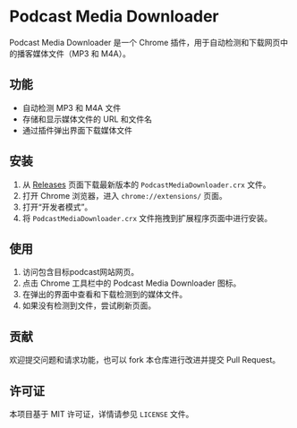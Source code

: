 # Podcast Media Downloader

Podcast Media Downloader 是一个 Chrome 插件，用于自动检测和下载网页中的播客媒体文件（MP3 和 M4A）。

## 功能

- 自动检测 MP3 和 M4A 文件
- 存储和显示媒体文件的 URL 和文件名
- 通过插件弹出界面下载媒体文件

## 安装

1. 从 [Releases](https://github.com/whisxixi/podcastMediaDownloder/releases) 页面下载最新版本的 `PodcastMediaDownloader.crx` 文件。
2. 打开 Chrome 浏览器，进入 `chrome://extensions/` 页面。
3. 打开“开发者模式”。
4. 将 `PodcastMediaDownloader.crx` 文件拖拽到扩展程序页面中进行安装。

## 使用

1. 访问包含目标podcast网站网页。
2. 点击 Chrome 工具栏中的 Podcast Media Downloader 图标。
3. 在弹出的界面中查看和下载检测到的媒体文件。
4. 如果没有检测到文件，尝试刷新页面。

## 贡献

欢迎提交问题和请求功能，也可以 fork 本仓库进行改进并提交 Pull Request。

## 许可证

本项目基于 MIT 许可证，详情请参见 `LICENSE` 文件。

